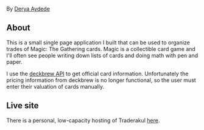 By [Derya Aydede](https://aydede.org)

## About

This is a small single page application I built that can be used to organize trades of Magic: The Gathering cards. Magic is a collectible card game and I'll often see people writing down lists of cards and doing math with pen and paper.

I use the [deckbrew API](https://deckbrew.com/api/) to get official card information. Unfortunately the pricing information from deckbrew is no longer functional, so the user must enter their valuation of cards manually.

## Live site

There is a personal, low-capacity hosting of Traderakul [here](http://traderakul.herokuapp.com/).